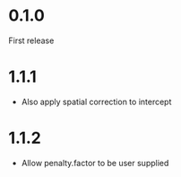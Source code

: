 
# 0.1.0

First release

# 1.1.1

  - Also apply spatial correction to intercept

# 1.1.2

  - Allow penalty.factor to be user supplied
